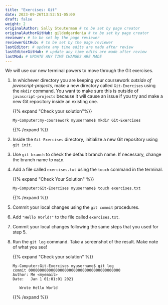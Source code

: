 ```yaml
---
title: "Exercises: Git"
date: 2023-09-26T13:52:51-05:00
draft: false
weight: 2
originalAuthor: Sally Steuterman # to be set by page creator
originalAuthorGitHub: gildedgardenia # to be set by page creator
reviewer: # to be set by the page reviewer
reviewerGitHub: # to be set by the page reviewer
lastEditor: # update any time edits are made after review
lastEditorGitHub: # update any time edits are made after review
lastMod: # UPDATE ANY TIME CHANGES ARE MADE
---
```


We will use our new terminal powers to move through the Git exercises.

1. In whichever directory you are keeping your coursework *outside of javascript-projects*, make a new directory called `Git-Exercises` using the `mkdir` command. You want to make sure this is outside of `javascript-projects` because it will cause an issue if you try and make a new Git repository inside an existing one.

   {{% expand "Check your solution"%}}

   ```console
   My-Computer:my-coursework myusername$ mkdir Git-Exercises
   ```

   {{% /expand %}}

1. Inside the `Git-Exercises` directory, initialize a new Git repository using `git init`.
1. Use `git branch` to check the default branch name. If necessary, change the
   branch name to `main`.
1. Add a file called `exercises.txt` using the `touch` command in the terminal.

   {{% expand "Check Your Solution" %}}
   
   ```console
   My-Computer:Git-Exercises myusername$ touch exercises.txt
   ```

   {{% /expand %}}

1. Commit your local changes using the `git commit` procedures.
1. Add `"Hello World!"` to the file called `exercises.txt`.
1. Commit your local changes following the same steps that you used for step 5.
1. Run the `git log` command. Take a screenshot of the result. Make note of
   what you see!

   {{% expand "Check your solution" %}}

   ```console
   My-Computer:Git-Exercises myusername$ git log
   commit 00000000000000000000000000000000000000000
   Author: Me <myemail>
   Date:   Jan 1 01:01:01 2021

      Wrote Hello World
   ```
   
   {{% /expand %}}

